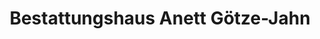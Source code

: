 ---
title: "Bestattungshaus Anett Götze-Jahn"
url: /grossenhain/bestattungshaus-anett-goetze-jahn/
shop: Bestattungen
---